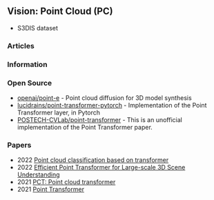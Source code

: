 ## Vision: Point Cloud (PC)


- S3DIS dataset

### Articles



### Information



### Open Source
- [openai/point-e](https://github.com/openai/point-e) - Point cloud diffusion for 3D model synthesis
- [lucidrains/point-transformer-pytorch](https://github.com/lucidrains/point-transformer-pytorch) - Implementation of the Point Transformer layer, in Pytorch
- [POSTECH-CVLab/point-transformer](https://github.com/POSTECH-CVLab/point-transformer) - This is an unofficial implementation of the Point Transformer paper.



### Papers
- 2022 [Point cloud classification based on transformer](https://www.sciencedirect.com/science/article/pii/S0045790622006309)
- 2022 [Efficient Point Transformer for Large-scale 3D Scene Understanding](https://openreview.net/forum?id=3SUToIxuIT3)
- 2021 [PCT: Point cloud transformer](https://d-nb.info/1234895854/34)
- 2021 [Point Transformer](https://arxiv.org/abs/2012.09164)
